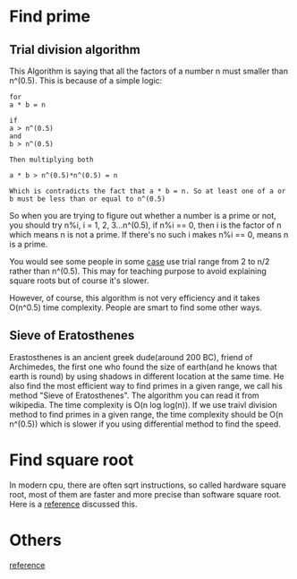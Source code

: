 # Find prime
## Trial division algorithm
This Algorithm is saying that all the factors of a number n must smaller than n^(0.5). This is because of a simple logic:
```
for
a * b = n

if 
a > n^(0.5)
and 
b > n^(0.5)

Then multiplying both

a * b > n^(0.5)*n^(0.5) = n

Which is contradicts the fact that a * b = n. So at least one of a or b must be less than or equal to n^(0.5)
```
So when you are trying to figure out whether a number is a prime or not, you should try n%i, i = 1, 2, 3...n^(0.5), if n%i == 0, then i is the factor of n which means n is not a prime. If there's no such i makes n%i == 0, means n is a prime.

You would see some people in some [case](https://www.youtube.com/watch?v=3PcIJKd1PKU) use trial range from 2 to n/2 rather than n^(0.5). This may for teaching purpose to avoid explaining square roots but of course it's slower.

However, of course, this algorithm is not very efficiency and it takes O(n^0.5) time complexity. People are smart to find some other ways.

## Sieve of Eratosthenes
Erastosthenes is an ancient greek dude(around 200 BC), friend of Archimedes, the first one who found the size of earth(and he knows that earth is round) by using shadows in different location at the same time. He also find the most efficient way to find primes in a given range, we call his method "Sieve of Eratosthenes". The algorithm you can read it from wikipedia. The time complexity is O(n log log(n)). If we use traivl division method to find primes in a given range, the time complexity should be O(n n^(0.5)) which is slower if you using differential method to find the speed.

# Find square root
In modern cpu, there are often sqrt instructions, so called hardware square root, most of them are faster and more precise than software square root. Here is a [reference](https://www.reddit.com/r/embedded/comments/16l6drt/why_hardware_inverse_square_root_is_still_faster/) discussed this. 

# Others
[reference](https://www.youtube.com/watch?v=g1r3iLejTw0)
